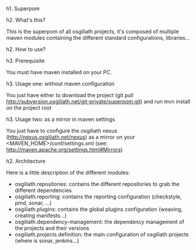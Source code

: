 h1. Superpom

h2. What's this?

This is the superpom of all osgiliath projects, it's composed of multiple maven modules containing the different standard configurations, libraries...

h2. How to use?

h3. Prerequisite

You must have maven installed on your PC.

h3. Usage one: without maven configuration

You just have either to download the project (git pull http://subversion.osgiliath.net/git-private/superpom.git) and run mvn install on the project root

h3. Usage two: as a mirror in maven settings

You just have to configure the osgiliath nexus (http://nexus.osgiliath.net/nexus) as a mirror on your <MAVEN_HOME>/conf/settings.xml (see: http://maven.apache.org/settings.html#Mirrors)

h2. Architecture

Here is a little description of the different modules:
* osgiliath.repositories: contains the different repositories to grab the different dependencies
* osgiliath.reporting: contains the reporting configuration (checkstyle, pmd, sonar, ...)
* osgiliath.plugins: contains the global plugins configuration (weaving, creating manifests...)
* osgiliath.dependency-management: the dependency management of the projects and their versions
* osgiliath.projects.definition: the main configuration of osgiliath projects (where is sonar, jenkins...)